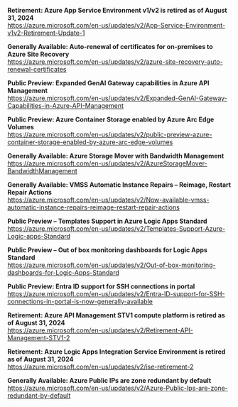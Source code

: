 **Retirement: Azure App Service Environment v1/v2 is retired as of August 31, 2024**  
https://azure.microsoft.com/en-us/updates/v2/App-Service-Environment-v1v2-Retirement-Update-1

**Generally Available: Auto-renewal of certificates for on-premises to Azure Site Recovery**  
https://azure.microsoft.com/en-us/updates/v2/azure-site-recovery-auto-renewal-certificates

**Public Preview: Expanded GenAI Gateway capabilities in Azure API Management**  
https://azure.microsoft.com/en-us/updates/v2/Expanded-GenAI-Gateway-Capabilities-in-Azure-API-Management

**Public Preview: Azure Container Storage enabled by Azure Arc Edge Volumes**  
https://azure.microsoft.com/en-us/updates/v2/public-preview-azure-container-storage-enabled-by-azure-arc-edge-volumes

**Generally Available: Azure Storage Mover with Bandwidth Management**  
https://azure.microsoft.com/en-us/updates/v2/AzureStorageMover-BandwidthManagement

**Generally Available: VMSS Automatic Instance Repairs – Reimage, Restart Repair Actions**  
https://azure.microsoft.com/en-us/updates/v2/Now-available-vmss-automatic-instance-repairs-reimage-restart-repair-actions

**Public Preview – Templates Support in Azure Logic Apps Standard**  
https://azure.microsoft.com/en-us/updates/v2/Templates-Support-Azure-Logic-apps-Standard

**Public Preview – Out of box monitoring dashboards for Logic Apps Standard**  
https://azure.microsoft.com/en-us/updates/v2/Out-of-box-monitoring-dashboards-for-Logic-Apps-Standard

**Public Preview: Entra ID support for SSH connections in portal**  
https://azure.microsoft.com/en-us/updates/v2/Entra-ID-support-for-SSH-connections-in-portal-is-now-generally-available

**Retirement: Azure API Management STV1 compute platform is retired as of August 31, 2024**  
https://azure.microsoft.com/en-us/updates/v2/Retirement-API-Management-STV1-2

**Retirement: Azure Logic Apps Integration Service Environment is retired as of August 31, 2024**  
https://azure.microsoft.com/en-us/updates/v2/ise-retirement-2

**Generally Available: Azure Public IPs are zone redundant by default**  
https://azure.microsoft.com/en-us/updates/v2/Azure-Public-Ips-are-zone-redundant-by-default